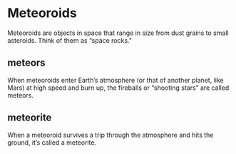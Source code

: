 # Meteoroids
Meteoroids are objects in space that range in size from dust grains to small asteroids. Think of them as “space rocks."

## meteors
When meteoroids enter Earth’s atmosphere (or that of another planet, like Mars) at high speed and burn up, the fireballs or “shooting stars” are called meteors.

## meteorite
When a meteoroid survives a trip through the atmosphere and hits the ground, it’s called a meteorite.
